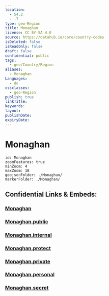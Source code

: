 ```yaml
---
location:
  - 54.2
  - -7
type: geo-Region
title: Monaghan
license: CC BY-SA 4.0
source: https://datahub.io/core/country-codes
isDeleted: false
isReadOnly: false
draft: false
confidential: public
tags:
  - geo/Country/Region
aliases:
  - Monaghan
Languages:
  - de
cssclasses:
  - geo-Region
publish: true
linkTitle:
keywords:
layout:
publishDate:
expiryDate:
---
```


# Monaghan

```leaflet
id: Monaghan
zoomFeatures: true 
minZoom: 4 
maxZoom: 18
geojsonFolder: ./Monaghan/
markerFolder: ./Monaghan/
```


## Confidential Links & Embeds: 

### [Monaghan](/_Standards/Earth/Continent/Europe/Europe~North/Ireland/Ireland,Provinces/Ulster/Monaghan.md) 

### [Monaghan.public](/_public/Earth/Continent/Europe/Europe~North/Ireland/Ireland,Provinces/Ulster/Monaghan.public.md) 

### [Monaghan.internal](/_internal/Earth/Continent/Europe/Europe~North/Ireland/Ireland,Provinces/Ulster/Monaghan.internal.md) 

### [Monaghan.protect](/_protect/Earth/Continent/Europe/Europe~North/Ireland/Ireland,Provinces/Ulster/Monaghan.protect.md) 

### [Monaghan.private](/_private/Earth/Continent/Europe/Europe~North/Ireland/Ireland,Provinces/Ulster/Monaghan.private.md) 

### [Monaghan.personal](/_personal/Earth/Continent/Europe/Europe~North/Ireland/Ireland,Provinces/Ulster/Monaghan.personal.md) 

### [Monaghan.secret](/_secret/Earth/Continent/Europe/Europe~North/Ireland/Ireland,Provinces/Ulster/Monaghan.secret.md)

